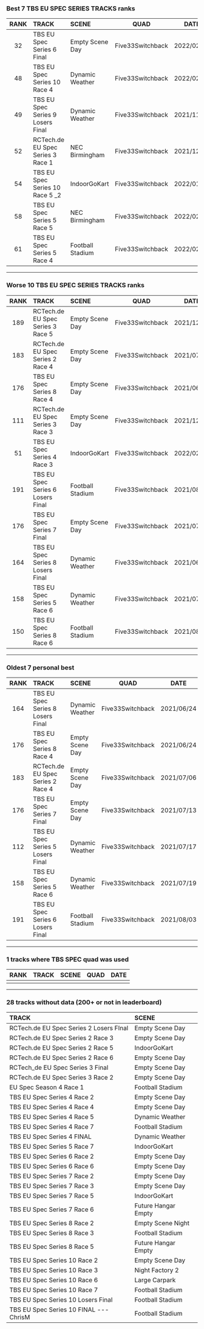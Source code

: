 ### Best 7 TBS EU SPEC SERIES TRACKS ranks
|RANK|TRACK|SCENE|QUAD|DATE|
|:---:|:---|:---|:---:|:---:|
|32|TBS EU Spec Series 6 Final|Empty Scene Day|Five33Switchback|2022/02/10|
|48|TBS EU Spec Series 10 Race 4|Dynamic Weather|Five33Switchback|2022/02/08|
|49|TBS EU Spec Series 9 Losers Final|Dynamic Weather|Five33Switchback|2021/11/16|
|52|RCTech.de EU Spec Series 3 Race 1|NEC Birmingham|Five33Switchback|2021/12/13|
|54|TBS EU Spec Series 10 Race 5 _2|IndoorGoKart|Five33Switchback|2022/01/27|
|58|TBS EU Spec Series 5 Race 5|NEC Birmingham|Five33Switchback|2022/02/14|
|61|TBS EU Spec Series 5 Race 4|Football Stadium|Five33Switchback|2022/02/14|
---
### Worse 10 TBS EU SPEC SERIES TRACKS ranks
|RANK|TRACK|SCENE|QUAD|DATE|
|:---:|:---|:---|:---:|:---:|
|189|RCTech.de EU Spec Series 3 Race 5|Empty Scene Day|Five33Switchback|2021/12/13|
|183|RCTech.de EU Spec Series 2 Race 4|Empty Scene Day|Five33Switchback|2021/07/06|
|176|TBS EU Spec Series 8 Race 4|Empty Scene Day|Five33Switchback|2021/06/24|
|111|RCTech.de EU Spec Series 3 Race 3|Empty Scene Day|Five33Switchback|2021/12/14|
|51|TBS EU Spec Series 4 Race 3|IndoorGoKart|Five33Switchback|2022/02/16|
|191|TBS EU Spec Series 6 Losers Final|Football Stadium|Five33Switchback|2021/08/03|
|176|TBS EU Spec Series 7 Final|Empty Scene Day|Five33Switchback|2021/07/13|
|164|TBS EU Spec Series 8 Losers Final|Dynamic Weather|Five33Switchback|2021/06/24|
|158|TBS EU Spec Series 5 Race 6|Dynamic Weather|Five33Switchback|2021/07/19|
|150|TBS EU Spec Series 8 Race 6|Football Stadium|Five33Switchback|2021/08/09|
---
### Oldest 7 personal best
|RANK|TRACK|SCENE|QUAD|DATE|
|:---:|:---|:---|:---:|:---:|
|164|TBS EU Spec Series 8 Losers Final|Dynamic Weather|Five33Switchback|2021/06/24|
|176|TBS EU Spec Series 8 Race 4|Empty Scene Day|Five33Switchback|2021/06/24|
|183|RCTech.de EU Spec Series 2 Race 4|Empty Scene Day|Five33Switchback|2021/07/06|
|176|TBS EU Spec Series 7 Final|Empty Scene Day|Five33Switchback|2021/07/13|
|112|TBS EU Spec Series 5 Losers Final|Dynamic Weather|Five33Switchback|2021/07/17|
|158|TBS EU Spec Series 5 Race 6|Dynamic Weather|Five33Switchback|2021/07/19|
|191|TBS EU Spec Series 6 Losers Final|Football Stadium|Five33Switchback|2021/08/03|
---
### 1 tracks where TBS SPEC quad was used
|RANK|TRACK|SCENE|QUAD|DATE|
|:---:|:---|:---|:---:|:---:|
||||||
---
### 28 tracks without data (200+ or not in leaderboard)
|TRACK|SCENE|
|:---|:---|
|RCTech.de EU Spec Series 2 Losers FInal|Empty Scene Day|
|RCTech.de EU Spec Series 2 Race 3|Empty Scene Day|
|RCTech.de EU Spec Series 2 Race 5|IndoorGoKart|
|RCTech.de EU Spec Series 2 Race 6|Empty Scene Day|
|RCTech_de EU Spec Series 3 Final|Empty Scene Day|
|RCTech.de EU Spec Series 3 Race 2|Empty Scene Day|
|EU Spec Season 4 Race 1|Football Stadium|
|TBS EU Spec Series 4 Race 2|Empty Scene Day|
|TBS EU Spec Series 4 Race 4|Empty Scene Day|
|TBS EU Spec Series 4 Race 5|Dynamic Weather|
|TBS EU Spec Series 4 Race 7|Football Stadium|
|TBS EU Spec Series 4 FINAL|Dynamic Weather|
|TBS EU Spec Series 5 Race 7|IndoorGoKart|
|TBS EU Spec Series 6 Race 2|Empty Scene Day|
|TBS EU Spec Series 6 Race 6|Empty Scene Day|
|TBS EU Spec Series 7 Race 2|Empty Scene Day|
|TBS EU Spec Series 7 Race 3|Empty Scene Day|
|TBS EU Spec Series 7 Race 5|IndoorGoKart|
|TBS EU Spec Series 7 Race 6|Future Hangar Empty|
|TBS EU Spec Series 8 Race 2|Empty Scene Night|
|TBS EU Spec Series 8 Race 3|Football Stadium|
|TBS EU Spec Series 8 Race 5|Future Hangar Empty|
|TBS EU Spec Series 10 Race 2|Empty Scene Day|
|TBS EU Spec Series 10 Race 3|Night Factory 2|
|TBS EU Spec Series 10 Race 6|Large Carpark|
|TBS EU Spec Series 10 Race 7|Football Stadium|
|TBS EU Spec Series 10 Losers Final|Football Stadium|
|TBS EU Spec Series 10 FINAL --- ChrisM|Football Stadium|
